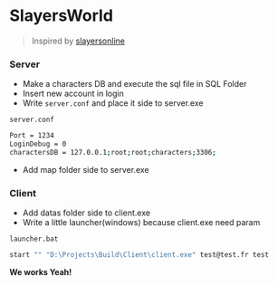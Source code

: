 # SlayersWorld
> Inspired by [slayersonline](http://http://www.slayersonline.net/)

### Server

  - Make a characters DB and execute the sql file in SQL Folder
  - Insert new account in login
  - Write `server.conf` and place it side to server.exe

`server.conf`
```sh
Port = 1234
LoginDebug = 0
charactersDB = 127.0.0.1;root;root;characters;3306;
```

  - Add map folder side to server.exe

### Client

  - Add datas folder side to client.exe
  - Write a little launcher(windows) because client.exe need param

`launcher.bat`
```sh
start "" "D:\Projects\Build\Client\client.exe" test@test.fr test
```

**We works Yeah!**
